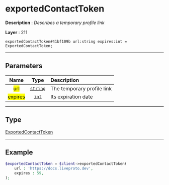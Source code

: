 # exportedContactToken

**Description** : *Describes a temporary profile link*

**Layer** : 211

```tl
exportedContactToken#41bf109b url:string expires:int = ExportedContactToken;
```

---

## Parameters

| Name | Type | Description |
| :---: | :---: | :--- |
| <mark>url</mark> | [`string`](type/string) | The temporary profile link |
| <mark>expires</mark> | [`int`](type/int) | Its expiration date |

---

## Type

[ExportedContactToken](type/ExportedContactToken)

---

## Example

```php
$exportedContactToken = $client->exportedContactToken(
	url : 'https://docs.liveproto.dev',
	expires : 59,
);
```